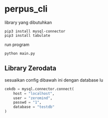 # perpus_cli
library yang dibutuhkan
```
pip3 install mysql-connector
pip3 install tabulate
```
run program
```
python main.py
```

## Library Zerodata
sesuaikan config dibawah ini dengan database lu
```python
cekdb = mysql.connector.connect(
    host = "localhost",
    user = "zeromind",
    passwd = "1",
    database = "testdb"
)
```
